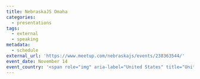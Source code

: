 ```yaml
---
title: NebraskaJS Omaha
categories:
  - presentations
tags:
  - external
  - speaking
metadata:
  - schedule
external_url: 'https://www.meetup.com/nebraskajs/events/238363544/'
event_date: November 14
event_country: '<span role="img" aria-label="United States" title="United States">🇺🇸</span>'
---
```


